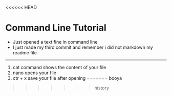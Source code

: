 <<<<<< HEAD
# Command Line Tutorial
- Just opened a text fine in command line
- I just made my third commit and remember i did not markdown my readme file
---
1. cat command shows the content of your file
2. nano opens your file
3. ctr + x save your file after opening
=======
booya
>>>>>>> history
